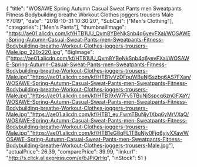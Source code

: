 {
	"title": "WOSAWE Spring Autumn Casual Sweat Pants men Sweatpants Fitness Bodybuilding breathe Workout Clothes joggers trousers Male Y7019",
	"date": "2018-10-31 10:30:20",
	"SubCat": ["Men's Clothing"],
	"categories": ["Men's Pants"],
	"thumbnailImage": "https://ae01.alicdn.com/kf/HTB1UU_Qxm8YBeNkSnb4q6yevFXal/WOSAWE-Spring-Autumn-Casual-Sweat-Pants-men-Sweatpants-Fitness-Bodybuilding-breathe-Workout-Clothes-joggers-trousers-Male.jpg_220x220.jpg",
	"BigImage": ["https://ae01.alicdn.com/kf/HTB1UU_Qxm8YBeNkSnb4q6yevFXal/WOSAWE-Spring-Autumn-Casual-Sweat-Pants-men-Sweatpants-Fitness-Bodybuilding-breathe-Workout-Clothes-joggers-trousers-Male.jpg","https://ae01.alicdn.com/kf/HTB1vVzDFpuWBuNjSszbq6AS7FXan/WOSAWE-Spring-Autumn-Casual-Sweat-Pants-men-Sweatpants-Fitness-Bodybuilding-breathe-Workout-Clothes-joggers-trousers-Male.jpg","https://ae01.alicdn.com/kf/HTB19xW7Fv5TBuNjSspcq6znGFXaY/WOSAWE-Spring-Autumn-Casual-Sweat-Pants-men-Sweatpants-Fitness-Bodybuilding-breathe-Workout-Clothes-joggers-trousers-Male.jpg","https://ae01.alicdn.com/kf/HTB1_eu.FwmTBuNjy1Xbq6yMrVXaQ/WOSAWE-Spring-Autumn-Casual-Sweat-Pants-men-Sweatpants-Fitness-Bodybuilding-breathe-Workout-Clothes-joggers-trousers-Male.jpg","https://ae01.alicdn.com/kf/HTB1eG8qFL1TBuNjy0Fjq6yjyXXav/WOSAWE-Spring-Autumn-Casual-Sweat-Pants-men-Sweatpants-Fitness-Bodybuilding-breathe-Workout-Clothes-joggers-trousers-Male.jpg"],
	"actualPrice": 26.39,
	"comparePrice": 39.99,
	"linkurl": "http://s.click.aliexpress.com/e/bJPiQrHq",
	"inStock": 51
}
